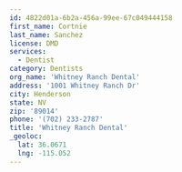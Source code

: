 ```yaml
---
id: 4822d01a-6b2a-456a-99ee-67c049444158
first_name: Cortnie
last_name: Sanchez
license: DMD
services:
  - Dentist
category: Dentists
org_name: 'Whitney Ranch Dental'
address: '1001 Whitney Ranch Dr'
city: Henderson
state: NV
zip: '89014'
phone: '(702) 233-2787'
title: 'Whitney Ranch Dental'
_geoloc:
  lat: 36.0671
  lng: -115.052
---
```

